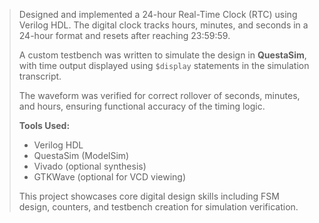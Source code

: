 

> Designed and implemented a 24-hour Real-Time Clock (RTC) using Verilog HDL. The digital clock tracks hours, minutes, and seconds in a 24-hour format and resets after reaching 23:59:59.  
>  
> A custom testbench was written to simulate the design in **QuestaSim**, with time output displayed using `$display` statements in the simulation transcript.  
>  
> The waveform was verified for correct rollover of seconds, minutes, and hours, ensuring functional accuracy of the timing logic.  
>  
> **Tools Used:**  
> - Verilog HDL  
> - QuestaSim (ModelSim)  
> - Vivado (optional synthesis)  
> - GTKWave (optional for VCD viewing)  
>  
> This project showcases core digital design skills including FSM design, counters, and testbench creation for simulation verification.

